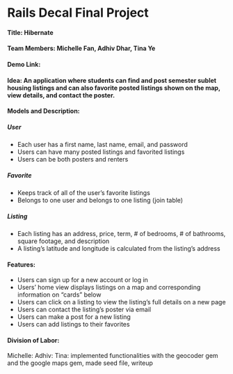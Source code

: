# Rails Decal Final Project

#### **Title:** Hibernate
#### **Team Members:** Michelle Fan, Adhiv Dhar, Tina Ye
#### **Demo Link:**

#### **Idea:** An application where students can find and post semester sublet housing listings and can also favorite posted listings shown on the map, view details, and contact the poster.

#### **Models and Description:**
##### User
* Each user has a first name, last name, email, and password
* Users can have many posted listings and favorited listings
* Users can be both posters and renters

##### Favorite
* Keeps track of all of the user’s favorite listings
* Belongs to one user and belongs to one listing (join table)

##### Listing
* Each listing has an address, price, term, # of bedrooms, # of bathrooms, square footage, and description
* A listing’s latitude and longitude is calculated from the listing’s address

#### Features:
* Users can sign up for a new account or log in
* Users’ home view displays listings on a map and corresponding information on “cards” below
* Users can click on a listing to view the listing’s full details on a new page
* Users can contact the listing’s poster via email
* Users can make a post for a new listing
* Users can add listings to their favorites

#### Division of Labor:
Michelle: 
Adhiv: 
Tina: implemented functionalities with the geocoder gem and the google maps gem, made seed file, writeup
